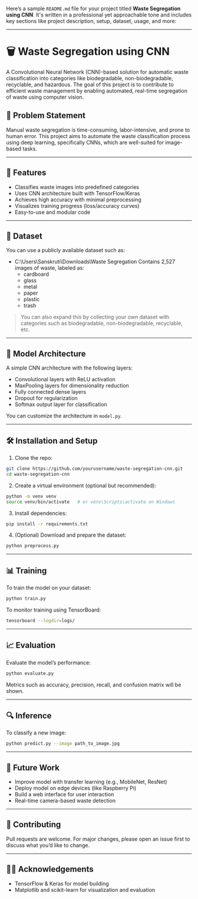 Here’s a sample `README.md` file for your project titled **Waste Segregation using CNN**. It's written in a professional yet approachable tone and includes key sections like project description, setup, dataset, usage, and more:

---

# 🗑️ Waste Segregation using CNN

A Convolutional Neural Network (CNN)-based solution for automatic waste classification into categories like biodegradable, non-biodegradable, recyclable, and hazardous. The goal of this project is to contribute to efficient waste management by enabling automated, real-time segregation of waste using computer vision.

## 📌 Problem Statement

Manual waste segregation is time-consuming, labor-intensive, and prone to human error. This project aims to automate the waste classification process using deep learning, specifically CNNs, which are well-suited for image-based tasks.

---

## 🚀 Features

- Classifies waste images into predefined categories  
- Uses CNN architecture built with TensorFlow/Keras  
- Achieves high accuracy with minimal preprocessing  
- Visualizes training progress (loss/accuracy curves)  
- Easy-to-use and modular code  

---

## 📂 Dataset

You can use a publicly available dataset such as:

- C:\Users\Sanskruti\Downloads\Waste Segregation 
  Contains 2,527 images of waste, labeled as:
  - cardboard  
  - glass  
  - metal  
  - paper  
  - plastic  
  - trash  

> You can also expand this by collecting your own dataset with categories such as biodegradable, non-biodegradable, recyclable, etc.

---

## 🧠 Model Architecture

A simple CNN architecture with the following layers:
- Convolutional layers with ReLU activation
- MaxPooling layers for dimensionality reduction
- Fully connected dense layers
- Dropout for regularization
- Softmax output layer for classification

You can customize the architecture in `model.py`.

---

## 🛠️ Installation and Setup

1. Clone the repo:
```bash
git clone https://github.com/yourusername/waste-segregation-cnn.git
cd waste-segregation-cnn
```

2. Create a virtual environment (optional but recommended):
```bash
python -m venv venv
source venv/bin/activate   # or venv\Scripts\activate on Windows
```

3. Install dependencies:
```bash
pip install -r requirements.txt
```

4. (Optional) Download and prepare the dataset:
```bash
python preprocess.py
```

---

## 📊 Training

To train the model on your dataset:
```bash
python train.py
```

To monitor training using TensorBoard:
```bash
tensorboard --logdir=logs/
```

---

## 📈 Evaluation

Evaluate the model’s performance:
```bash
python evaluate.py
```

Metrics such as accuracy, precision, recall, and confusion matrix will be shown.

---

## 🔍 Inference

To classify a new image:
```bash
python predict.py --image path_to_image.jpg
```

---

## 📌 Future Work

- Improve model with transfer learning (e.g., MobileNet, ResNet)  
- Deploy model on edge devices (like Raspberry Pi)  
- Build a web interface for user interaction  
- Real-time camera-based waste detection  

---

## 🤝 Contributing

Pull requests are welcome. For major changes, please open an issue first to discuss what you’d like to change.

---

## 🙋‍♀️ Acknowledgements
- TensorFlow & Keras for model building  
- Matplotlib and scikit-learn for visualization and evaluation  

